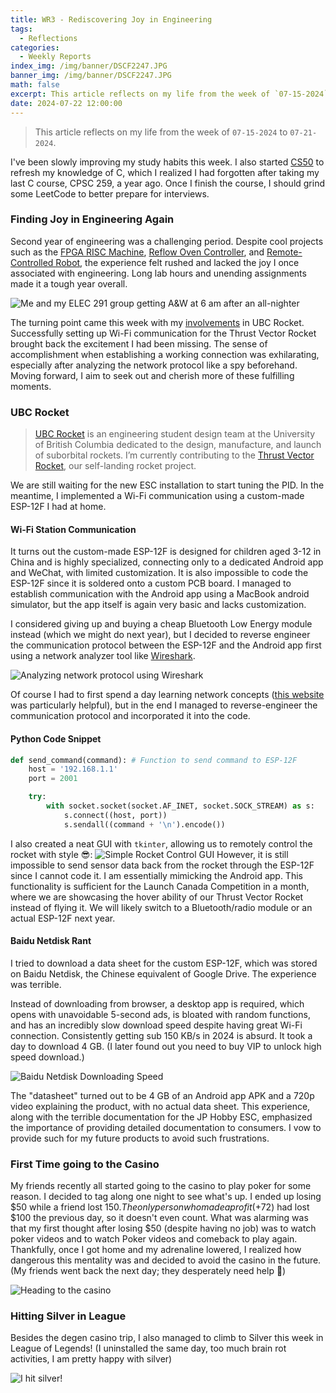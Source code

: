 ```yaml
---
title: WR3 - Rediscovering Joy in Engineering
tags:
  - Reflections
categories:
  - Weekly Reports
index_img: /img/banner/DSCF2247.JPG
banner_img: /img/banner/DSCF2247.JPG
math: false
excerpt: This article reflects on my life from the week of `07-15-2024` to `07-21-2024`.
date: 2024-07-22 12:00:00
---
```


> This article reflects on my life from the week of `07-15-2024` to `07-21-2024`.

I've been slowly improving my study habits this week. I also started [CS50](https://cs50.harvard.edu/x/2024/) to refresh my knowledge of C, which I realized I had forgotten after taking my last C course, CPSC 259, a year ago. Once I finish the course, I should grind some LeetCode to better prepare for interviews.

### Finding Joy in Engineering Again
Second year of engineering was a challenging period. Despite cool projects such as the [FPGA RISC Machine](https://github.com/Shengw3n/FPGA-Reduced-Instruction-Set-Computer), [Reflow Oven Controller](https://github.com/Shengw3n/Reflow-Oven-Controller), and [Remote-Controlled Robot](https://github.com/Shengw3n/Remote-Controlled-Metal-Detector-Robot), the experience felt rushed and lacked the joy I once associated with engineering. Long lab hours and unending assignments made it a tough year overall.

![Me and my ELEC 291 group getting A&W at 6 am after an all-nighter](/img/in-post/IMG_0689.jpeg)

The turning point came this week with my [involvements](https://shengw3n.github.io/2024/07/22/Weekly_Report_3/#UBC-Rocket) in UBC Rocket. Successfully setting up Wi-Fi communication for the Thrust Vector Rocket brought back the excitement I had been missing. The sense of accomplishment when establishing a working connection was exhilarating, especially after analyzing the network protocol like a spy beforehand. Moving forward, I aim to seek out and cherish more of these fulfilling moments.

### UBC Rocket
> [UBC Rocket](https://www.ubcrocket.com) is an engineering student design team at the University of British Columbia dedicated to the design, manufacture, and launch of suborbital rockets. I’m currently contributing to the [Thrust Vector Rocket](https://github.com/UBC-Rocket/Thrust-Vectoring), our self-landing rocket project.

We are still waiting for the new ESC installation to start tuning the PID. In the meantime, I implemented a Wi-Fi communication using a custom-made ESP-12F I had at home.

#### Wi-Fi Station Communication 
It turns out the custom-made ESP-12F is designed for children aged 3-12 in China and is highly specialized, connecting only to a dedicated Android app and WeChat, with limited customization. It is also impossible to code the ESP-12F since it is soldered onto a custom PCB board. I managed to establish communication with the Android app using a MacBook android simulator, but the app itself is again very basic and lacks customization.

I considered giving up and buying a cheap Bluetooth Low Energy module instead (which we might do next year), but I decided to reverse engineer the communication protocol between the ESP-12F and the Android app first using a network analyzer tool like [Wireshark](https://www.wireshark.org/).

![Analyzing network protocol using Wireshark](/img/in-post/IMG_1234.png)

Of course I had to first spend a day learning network concepts ([this website](https://tttapa.github.io/ESP8266/Chap01%20-%20ESP8266.html) was particularly helpful), but in the end I managed to reverse-engineer the communication protocol and incorporated it into the code. 

#### Python Code Snippet
``` Python
def send_command(command): # Function to send command to ESP-12F
    host = '192.168.1.1'
    port = 2001

    try:
        with socket.socket(socket.AF_INET, socket.SOCK_STREAM) as s:
            s.connect((host, port))
            s.sendall((command + '\n').encode())
```

I also created a neat GUI with `tkinter`, allowing us to remotely control the rocket with style 😎:
![Simple Rocket Control GUI](/img/in-post/gui.png)
However, it is still impossible to send sensor data back from the rocket through the ESP-12F since I cannot code it. I am essentially mimicking the Android app. This functionality is sufficient for the Launch Canada Competition in a month, where we are showcasing the hover ability of our Thrust Vector Rocket instead of flying it. We will likely switch to a Bluetooth/radio module or an actual ESP-12F next year.

#### Baidu Netdisk Rant
I tried to download a data sheet for the custom ESP-12F, which was stored on Baidu Netdisk, the Chinese equivalent of Google Drive. The experience was terrible.

Instead of downloading from browser, a desktop app is required, which opens with unavoidable 5-second ads, is bloated with random functions, and has an incredibly slow download speed despite having great Wi-Fi connection. Consistently getting sub 150 KB/s in 2024 is absurd. It took a day to download 4 GB. (I later found out you need to buy VIP to unlock high speed download.)

![Baidu Netdisk Downloading Speed](/img/in-post/baidu.png)

The "datasheet" turned out to be 4 GB of an Android app APK and a 720p video explaining the product, with no actual data sheet. This experience, along with the terrible documentation for the JP Hobby ESC, emphasized the importance of providing detailed documentation to consumers. I vow to provide such for my future products to avoid such frustrations.

### First Time going to the Casino 
My friends recently all started going to the casino to play poker for some reason. I decided to tag along one night to see what's up. I ended up losing $50 while a friend lost $150. The only person who made a profit (+$72) had lost $100 the previous day, so it doesn't even count. What was alarming was that my first thought after losing $50 (despite having no job) was to watch poker videos and to watch Poker videos and comeback to play again. Thankfully, once I got home and my adrenaline lowered, I realized how dangerous this mentality was and decided to avoid the casino in the future. (My friends went back the next day; they desperately need help 🙏)

![Heading to the casino](/img/in-post/IMG_1498.jpeg)

### Hitting Silver in League

Besides the degen casino trip, I also managed to climb to Silver this week in League of Legends! (I uninstalled the same day, too much brain rot activities, I am pretty happy with silver)

![I hit silver!](/img/in-post/leagueoflegend.png)

